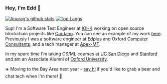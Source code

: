### Hey, I'm Edd 👋

[![Anurag's github stats](https://github-readme-stats.vercel.app/api?username=issoupadrink&theme=gradient&hide=contribs)](https://github.com/anuraghazra/github-readme-stats)
[![Top Langs](https://github-readme-stats.vercel.app/api/top-langs/?username=issoupadrink&layout=compact)](https://github.com/anuraghazra/github-readme-stats)

Sup! I'm a Software Test Engineer at [IOHK](https://iohk.io) working on open source blockchain projects like [Cardano](https://cardano.org/). You can see an example of my work [here](https://github.com/issoupadrink/cardano-rest-tests). Previously I was a software engineer at [Edplus](https://www.edtopia.io/) and [Oxford Computer Consultants](https://www.oxfordcc.co.uk/custom-software/), and a tech manager at [Apex-MT](https://apex-mt.com/).

In my spare time I'm taking CS/ML courses at [UC San Diego](https://extension.ucsd.edu/courses-and-programs/machine-learning-methods) and [Stanford](https://continuingstudies.stanford.edu/courses/professional-and-personal-development/machine-learning-with-python/20201_CS-08-W) and am an Associate Alumni of [Oxford University](https://www.conted.ox.ac.uk/about/advanced-diploma-in-data-and-systems-analysis). 

:airplane: Moving to the Bay Area next year - [say hi](mailto:ohmyedd@gmail.com?subject=[Beer%20&%20Tech%20Chat!]) if you'd like to grab a beer and chat tech when I'm there! :beers:
